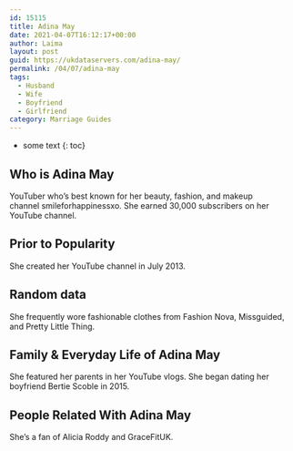 ```yaml
---
id: 15115
title: Adina May
date: 2021-04-07T16:12:17+00:00
author: Laima
layout: post
guid: https://ukdataservers.com/adina-may/
permalink: /04/07/adina-may
tags:
  - Husband
  - Wife
  - Boyfriend
  - Girlfriend
category: Marriage Guides
---
```


* some text
{: toc}


## Who is Adina May
                  
                  
                  
YouTuber who&#8217;s best known for her beauty, fashion, and makeup channel smileforhappinessxo. She earned 30,000 subscribers on her YouTube channel.
                  
              
            
              
            
                
                
                
## Prior to Popularity
                  
                  
                  
She created her YouTube channel in July 2013.
                  
              
            
              
            
                
                
                
## Random data
                  
                  
                  
She frequently wore fashionable clothes from Fashion Nova, Missguided, and Pretty Little Thing.
                  
              
            
              
            
                
                
                
## Family & Everyday Life of Adina May
                  
                  
                  
She featured her parents in her YouTube vlogs. She began dating her boyfriend Bertie Scoble in 2015.
                  
              
            
              
            
                
                
                
## People Related With Adina May
                  
                  
                  
She&#8217;s a fan of Alicia Roddy and GraceFitUK.
                  
              
            
              
            
                
              
            
              
              
            
            
              
            
          
          
          